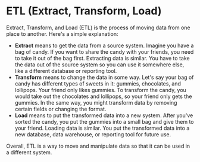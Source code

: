 # ETL (Extract, Transform, Load)

Extract, Transform, and Load (ETL) is the process of moving data from one place to another. Here's a simple explanation:

- **Extract** means to get the data from a source system. Imagine you have a bag of candy. If you want to share the candy with your friends, you need to take it out of the bag first. Extracting data is similar. You have to take the data out of the source system so you can use it somewhere else, like a different database or reporting tool.
- **Transform** means to change the data in some way. Let's say your bag of candy has different types of sweets in it: gummies, chocolates, and lollipops. Your friend only likes gummies. To transform the candy, you would take out the chocolates and lollipops, so your friend only gets the gummies. In the same way, you might transform data by removing certain fields or changing the format.
- **Load** means to put the transformed data into a new system. After you've sorted the candy, you put the gummies into a small bag and give them to your friend. Loading data is similar. You put the transformed data into a new database, data warehouse, or reporting tool for future use.

Overall, ETL is a way to move and manipulate data so that it can be used in a different system.
